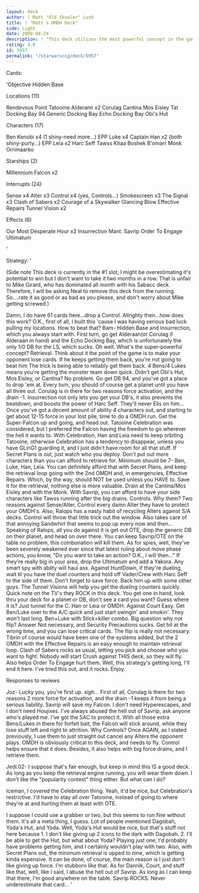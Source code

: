 ```yaml
---
layout: deck
author: ! Matt "Old Skooler" Lush
title: ! "Matt s OMDH Deck"
side: Light
date: 2000-04-24
description: ! "This deck utilizes the most powerful concept in the game. This deck also has no problem whatsoever getting the locations it needs. Interested?"
rating: 4.0
id: 5957
permalink: "/starwarsccg/deck/5957"
---
```

Cards: 

'Objective Hidden Base

Locations (11)

Rendevous Point
Tatooine
Alderann x2
Corulag
Cantina
Mos Eisley
Tat Docking Bay 94
Generic Docking Bay
Echo Docking Bay
Obi's Hut

Characters (17)

Ben Kenobi x4 (1 shiny-need more...)
EPP Luke x4
Captain Han x2 (both shiny-purty...)
EPP Leia x2
Harc Seff
Tawss Khaa
Boshek
B'omarr Monk
Orrimaarko

Starships (2)

Millennium Falcon x2

Interrupts (24)

Sense x4
Alter x3
Control x4 (yes, Controls...)
Smokescreen x3
The Signal x3
Clash of Sabers x2
Courage of a Skywalker
Glancing Blow
Effective Repairs
Tunnel Vision x2

Effects (6)

Our Most Desperate Hour x2
Insurrection
Mant. Savrip
Order To Engage
Ultimatum



'

Strategy: '

(Side note This deck is currently in the #1 slot, I might be overestimating it's potential to win but I don't want to take it two months in a row. That is unfair to Mike Girard, who has dominated all month with his Sabacc deck. Therefore, I will be asking Neal to remove this deck from the running. So....rate it as good or as bad as you please, and don't worry about Mike getting screwed.)


 Damn, I do have 61 cards here...drop a Control. Allrighty then...how does this work? O.K., first of all, I built this 'cause I was having serious bad luck pulling my locations. How to beat that? Bam- Hidden Base and Insurrection, which you always start with. First turn, go get Alderaan(or Corulag if Alderaan in hand) and the Echo Docking Bay, which is unfortunately the only 1/0 DB for the LS, which sucks. Oh well.
What's the super-powerful concept? Retrieval. Think about it the point of the game is to make your opponent lose cards. If he keeps getting them back, you're not going to beat him The trick is being able to reliably get them back.
4 Bens/4 Lukes means you're getting the monster team down quick. Didn't get Obi's Hut, Mos Eisley, or Cantina? No problem. Go get DB 94, and you've got a place to drop 'em at. Every turn, you should of course get a planet until you have all three out. Corulag is in there for two reasons force activation, and the drain -1. Insurrection not only lets you get your DB's, it also prevents the beatdown, and boosts the power of Harc Seff. They'll never Elis on him...
Once you've got a decent amount of ability 4 characters out, and starting to get about 12-15 force in your lost pile, time to do a OMDH run. Get the Super-Falcon up and going, and head out. Tatooine Celebration was considered, but I preferred the Falcon having the freedom to go wherever the hell it wants to. With Celebration, Han and Leia need to keep orbiting Tatooine, otherwise Celebration has a tendency to disappear, unless you have GLinG1 guarding it, and I just didn't have room for all that stuff.
If Secret Plans is out, just watch who you deploy. Don't put out more characters than you can afford to retrieve for. Minimum should be 7- Ben, Luke, Han, Leia. You can definitely afford that with Secret Plans, and keep the retrieval loop going with the 2nd OMDH and, in emergencies, Effective Repairs. Which, by the way, should NOT be used unless you HAVE to. Save it for the retrieval, nothing else is more valuable. Drain at the Cantina/Mos Eisley and with the Monk. With Savrip, you can afford to have your side characters like Tawss running after the big drains.
Controls. Why them? Two reasons against Sense/Alter, Control every damn Alter they have to protect your OMDH's. Also, Ralops has a nasty habit of recycling Alters against S/A decks. Control will throw that little trick out the window. Also takes care of that annoying Sandwhirl that seems to pop up every now and then...
Speaking of Ralops, all you do against it is get out OTE, drop the generic DB on their planet, and head on over there. You can keep Savrip/OTE on the table no problem, this combonation will kill them.
As for spies, well, they've been severely weakened ever since that latest ruling about move phase actions, you know, "Do you want to take an action? O.K., I will then..." If they're really big in your area, drop the Ultimatum and add a Yakora. Any smart spy with abilty will haul ass.
Against HuntDown, if they're dueling, wait til you have the duel counters and hold off Vader/Crew with Harc Seff to the side of them. Don't forget to save force. Back him up with some other guys. The Tunnel Visions will help you get the dueling counters quickly.
Quick note on the TV's they ROCK in this deck. You get one in hand, look thru your deck for a planet or DB, don't see a card you want? Guess where it is? Just tunnel for the C. Han or Leia or OMDH.
Against Court Easy. Get Ben/Luke over to the A/C quick and just start swingin' and smokin'. They won't last long. Ben+Luke with Stick=killer combo.
Big question why not flip? Answer Not necessary, and Security Precautions sucks. Get hit at the wrong time, and you can lose critical cards. The flip is really not necessary. Tibrin of course would have been one of the systems added, but the 2 OMDH with the Effective Repairs is an easy enough to maintain retrieval loop.
Clash of Sabers rocks as usual, letting you pick and choose who you want to fight. Nobody will start Crush against THIS deck, so they will fly. Also helps Order To Engage hurt them.
Well, this strategy's getting long, I'll end it here. I've tried this out, and it rocks. Enjoy.

Responses to reviews

Joz- Lucky you, you're first up. *sigh...* First of all, Corulag is there for two reasons 2 more force for activation, and the drain -1 keeps it from being a serious liability. Savrip will save my Falcon. I don't need Hyperescapes, and I don't need Houjixes. I've always abused the hell out of Savrip, ask anyone who's played me. I've got the SAC to protect it. With all those extra Bens/Lukes in there for forfeit bait, the Falcon will stick around, while they lose stuff left and right to attrition. Why Controls? Once AGAIN, as I stated previously, I use them to just straight out cancel any Alters the opponent plays. OMDH is obviously critical to this deck, and needs to fly. Control helps ensure that it does. Besides, it also helps with big force drains, and I retrieve them.

Jedi.02- I suppose that's fair enough, but keep in mind this IS a good deck. As long as you keep the retrieval engine running, you will wear them down. I don't like the "popularity contest" thing either. But what can I do?

Iceman, I covered the Celebration thing. Yeah, it'd be nice, but Celebration's restrictive. I'd have to stay all over Tatooine, instead of going to where they're at and hurting them at least with OTE.

I suppose I could use a grabber or two, but this seems to run fine without them. It's all a meta thing, I guess. Lot of people mentioned Dagobah, Yoda's Hut, and Yoda. Well, Yoda's Hut would be nice, but that's stuff not here because 1. I don't like giving up 2 icons to the dark with Dagobah. 2. I'll be able to get the Hut, but what about Yoda? Playing just one, I'd probably have problems getting him, and I certainly wouldn't play with two. Also, with Secret Plans out, the minimum retrieval is upped to nine, which is getting kinda expensive. It can be done, of course, the main reason is I just don't like giving up force. I'm stubborn like that. As for Dannik, Court, and stuff like that, well, like I said, I abuse the hell out of Savrip. As long as I can keep that there, I'm good anywhere on the table. Savrip ROCKS. Never underestimate that card...  '
